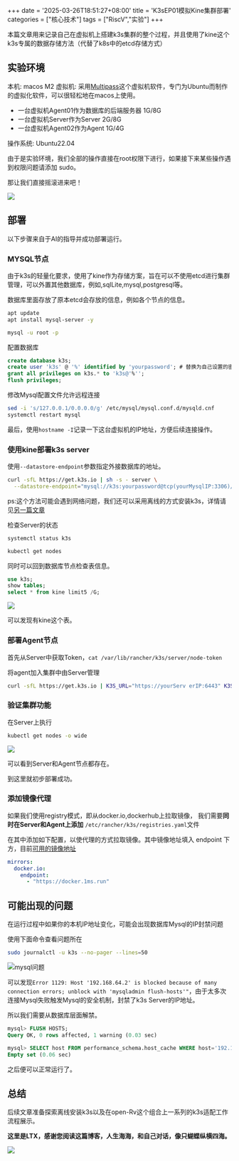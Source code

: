 +++
date = '2025-03-26T18:51:27+08:00'
title = 'K3sEP01模拟Kine集群部署'
categories = ["核心技术"]
tags = ["RiscV","实验"]
+++

本篇文章用来记录自己在虚拟机上搭建k3s集群的整个过程，并且使用了kine这个k3s专属的数据存储方法（代替了k8s中的etcd存储方式）

## 实验环境

本机: macos M2
虚拟机: 采用[Multipass](https://canonical.com/multipass)这个虚拟机软件，专门为Ubuntu而制作的虚拟化软件，可以很轻松地在macos上使用。

- 一台虚拟机Agent01作为数据库的后端服务器 1G/8G
- 一台虚拟机Server作为Server 2G/8G
- 一台虚拟机Agent02作为Agent 1G/4G

操作系统: Ubuntu22.04

由于是实验环境，我们全部的操作直接在root权限下进行，如果接下来某些操作遇到权限问题请添加 sudo。

那让我们直接摇滚进来吧！

![](/img/jb/coffee.webp)

## 部署

以下步骤来自于AI的指导并成功部署运行。

### MYSQL节点

由于k3s的轻量化要求，使用了kine作为存储方案，旨在可以不使用etcd进行集群管理，可以外置其他数据库，例如,sqlLite,mysql,postgresql等。

数据库里面存放了原本etcd会存放的信息，例如各个节点的信息。

```bash
apt update
apt install mysql-server -y

mysql -u root -p
```

配置数据库

```sql
create database k3s;
create user 'k3s' @ '%' identified by 'yourpassword'; # 替换为自己设置的密码
grant all privileges on k3s.* to 'k3s@'%'';
flush privileges;
```

修改Mysql配置文件允许远程连接

```bash
sed -i 's/127.0.0.1/0.0.0.0/g' /etc/mysql/mysql.conf.d/mysqld.cnf
systemctl restart mysql
```

最后，使用`hostname -I`记录一下这台虚拟机的IP地址，方便后续连接操作。

### 使用kine部署k3s server

使用`--datastore-endpoint`参数指定外接数据库的地址。

```bash
curl -sfL https://get.k3s.io | sh -s - server \
  --datastore-endpoint="mysql://k3s:yourpassword@tcp(yourMysqlIP:3306)/k3s" # 替换为自己的密码和上一步的IP地址
```

ps:这个方法可能会遇到网络问题，我们还可以采用离线的方式安装k3s，详情请见[另一篇文章]()

检查Server的状态

```bash
systemctl status k3s

kubectl get nodes
```

同时可以回到数据库节点检查表信息。

```sql
use k3s;
show tables;
select * from kine limit5 /G;
```

![](/img/riscv/kine01.png)

可以发现有kine这个表。

### 部署Agent节点

首先从Server中获取Token，`cat /var/lib/rancher/k3s/server/node-token`

将agent加入集群中由Server管理

```bash
curl -sfL https://get.k3s.io | K3S_URL="https://yourServ erIP:6443" K3S_TOKEN="K10eb92a0a28e01cdcb43aebadf54e4c647274509bb903266f8b5753acce221234d::server:ecda1824570feac881c9b27b98584c76" sh -
```

### 验证集群功能

在Server上执行

```bash
kubectl get nodes -o wide
```

![](/img/riscv/kine02.png)

可以看到Server和Agent节点都存在。

到这里就初步部署成功。

### 添加镜像代理

如果我们使用registry模式，即从docker.io,dockerhub上拉取镜像， 我们需要**同时在Server和Agent上添加**  `/etc/rancher/k3s/registries.yaml`文件

在其中添加如下配置，以使代理的方式拉取镜像。其中镜像地址填入 endpoint 下方，目前[可用的镜像地址](https://github.com/dongyubin/DockerHub)

```yaml
mirrors:
  docker.io:
    endpoint:
      - "https://docker.1ms.run"
```

## 可能出现的问题

在运行过程中如果你的本机IP地址变化，可能会出现数据库Mysql的IP封禁问题

使用下面命令查看问题所在

```bash
sudo journalctl -u k3s --no-pager --lines=50
```

![mysql问题](/img/riscv/kine03.png)

可以发现`Error 1129: Host '192.168.64.2' is blocked because of many connection errors; unblock with 'mysqladmin flush-hosts'"`，由于太多次连接Mysql失败触发Mysql的安全机制，封禁了k3s Server的IP地址。

所以我们需要从数据库层面解禁。

```sql
mysql> FLUSH HOSTS;
Query OK, 0 rows affected, 1 warning (0.03 sec)

mysql> SELECT host FROM performance_schema.host_cache WHERE host='192.168.64.2';
Empty set (0.06 sec)
```

之后便可以正常运行了。

## 总结

后续文章准备探索离线安装k3s以及在open-Rv这个组合上一系列的k3s适配工作流程展示。

**这里是LTX，感谢您阅读这篇博客，人生海海，和自己对话，像只蝴蝶纵横四海。**

![](/img/ys/捂嘴憋笑.webp)